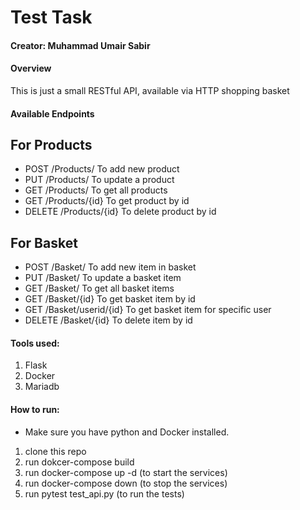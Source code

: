 # Test Task
#### Creator: Muhammad Umair Sabir
#### Overview
This is just a small RESTful API, available via HTTP shopping basket 

#### Available Endpoints

## For Products
* POST /Products/ To add new product
* PUT /Products/ To update a product
* GET /Products/ To get all products
* GET /Products/{id} To get product by id
* DELETE /Products/{id}  To delete product by id

## For Basket
* POST /Basket/ To add new item in basket
* PUT /Basket/ To update a basket item
* GET /Basket/ To get all basket items
* GET /Basket/{id} To get basket item by id
* GET /Basket/userid/{id} To get basket item for specific user
* DELETE /Basket/{id}  To delete item by id

#### Tools used:
1) Flask
2) Docker
3) Mariadb

#### How to run:
  * Make sure you have python and Docker installed.
  1) clone this repo 
  2) run dokcer-compose build
  3) run docker-compose up -d (to start the services)
  4) run docker-compose down (to stop the services)
  4) run pytest test_api.py (to run the tests)
